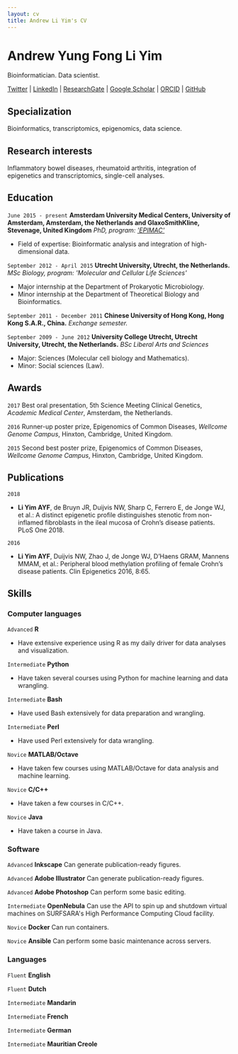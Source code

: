 ```yaml
---
layout: cv
title: Andrew Li Yim's CV
---
```

# Andrew Yung Fong Li Yim
Bioinformatician. Data scientist.

<div id="webaddress">
<a href="https://twitter.com/ndly91">Twitter</a>
  | <a href="https://www.linkedin.com/in/andrew-li-yim-840a10a0/">LinkedIn</a>
  | <a href="https://www.researchgate.net/profile/Andrew_Li_Yim">ResearchGate</a>
  | <a href="https://scholar.google.nl/citations?view_op=list_works&hl=en&user=4I7rgpUAAAAJ">Google Scholar</a>
  | <a href="https://orcid.org/0000-0002-0754-0953">ORCID</a>
  | <a href="https://github.com/ND91">GitHub</a>
</div>

## Specialization

Bioinformatics, transcriptomics, epigenomics, data science.


## Research interests

Inflammatory bowel diseases, rheumatoid arthritis, integration of epigenetics and transcriptomics, single-cell analyses.


## Education

`June 2015 - present`
__Amsterdam University Medical Centers, University of Amsterdam, Amsterdam, the Netherlands and GlaxoSmithKline, Stevenage, United Kingdom__
*PhD, program: ['EPIMAC'](https://cordis.europa.eu/project/rcn/193846/factsheet/en)*
* Field of expertise: Bioinformatic analysis and integration of high-dimensional data.

`September 2012 - April 2015`
__Utrecht University, Utrecht, the Netherlands.__
*MSc Biology, program: 'Molecular and Cellular Life Sciences'*
* Major internship at the Department of Prokaryotic Microbiology.
* Minor internship at the Department of Theoretical Biology and Bioinformatics.

`September 2011 - December 2011`
__Chinese University of Hong Kong, Hong Kong S.A.R., China.__
*Exchange semester.*

`September 2009 - June 2012`
__University College Utrecht, Utrecht University, Utrecht, the Netherlands.__
*BSc Liberal Arts and Sciences*
* Major: Sciences (Molecular cell biology and Mathematics).
* Minor: Social sciences (Law).


## Awards

`2017`
Best oral presentation, 5th Science Meeting Clinical Genetics, *Academic Medical Center*, Amsterdam, the Netherlands.

`2016`
Runner-up poster prize, Epigenomics of Common Diseases, *Wellcome Genome Campus*, Hinxton, Cambridge, United Kingdom.

`2015`
Second best poster prize, Epigenomics of Common Diseases, *Wellcome Genome Campus*, Hinxton, Cambridge, United Kingdom.


## Publications

`2018`
* __Li Yim AYF__, de Bruyn JR, Duijvis NW, Sharp C, Ferrero E, de Jonge WJ, et al.: A distinct epigenetic profile distinguishes stenotic from non-inflamed fibroblasts in the ileal mucosa of Crohn’s disease patients. PLoS One 2018.

`2016`
* __Li Yim AYF__, Duijvis NW, Zhao J, de Jonge WJ, D’Haens GRAM, Mannens MMAM, et al.: Peripheral blood methylation profiling of female Crohn’s disease patients. Clin Epigenetics 2016, 8:65.

## Skills

### Computer languages

`Advanced`
__R__ 
* Have extensive experience using R as my daily driver for data analyses and visualization. 

`Intermediate`
__Python__ 
* Have taken several courses using Python for machine learning and data wrangling. 

`Intermediate`
__Bash__
* Have used Bash extensively for data preparation and wrangling.

`Intermediate`
__Perl__
* Have used Perl extensively for data wrangling. 

`Novice`
__MATLAB/Octave__
* Have taken few courses using MATLAB/Octave for data analysis and machine learning.

`Novice`
__C/C++__
* Have taken a few courses in C/C++.

`Novice`
__Java__
* Have taken a course in Java.


### Software

`Advanced`
__Inkscape__
Can generate publication-ready figures. 

`Advanced`
__Adobe Illustrator__
Can generate publication-ready figures. 

`Advanced`
__Adobe Photoshop__ 
Can perform some basic editing. 

`Intermediate`
__OpenNebula__
Can use the API to spin up and shutdown virtual machines on SURFSARA's High Performance Computing Cloud facility.

`Novice`
__Docker__
Can run containers.

`Novice`
__Ansible__
Can perform some basic maintenance across servers.


### Languages

`Fluent`
__English__

`Fluent`
__Dutch__ 

`Intermediate`
__Mandarin__

`Intermediate`
__French__

`Intermediate`
__German__

`Intermediate`
__Mauritian Creole__

<!-- ### Footer

Last updated: January 2019 -->
